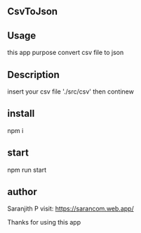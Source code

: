 ## CsvToJson

## Usage
this app purpose convert csv file to json

## Description
insert your  csv file './src/csv' then continew

## install
npm i

## start
npm run start

## author
Saranjith P visit: https://sarancom.web.app/

Thanks for using this app
